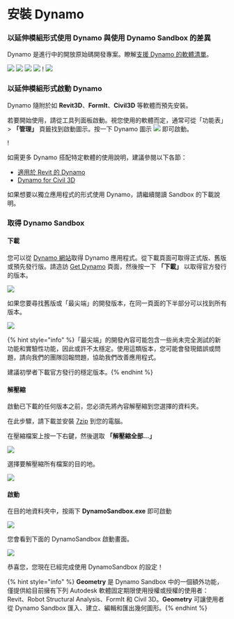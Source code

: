 # 安裝 Dynamo

### 以延伸模組形式使用 Dynamo 與使用 Dynamo Sandbox 的差異

Dynamo 是進行中的開放原始碼開發專案。瞭解[支援 Dynamo 的軟體清單](http://dynamobim.org/download/)。

![](images/setupfordynamo-dynamorevit.png) ![](images/setupfordynamo-dynamocivil3D.png) ![](images/setupfordynamo-dynamoaliasdesign.png) ![](images/setupfordynamo-dynamoformit.png) \![](<images/setupfordynamo-dynamoadvancesteel (1).png>) ![](images/setupfordynamo-dynamorobotstructuralanalysis.png)

### 以延伸模組形式啟動 Dynamo

Dynamo 隨附於如 **Revit3D**、**FormIt**、**Civil3D** 等軟體而預先安裝。

若要開始使用，請從工具列面板啟動。視您使用的軟體而定，通常可從「功能表」> **「管理」** 頁籤找到啟動圖示。按一下 Dynamo 圖示 ![](images/dynamoCore-halfSize.png) 即可啟動。

\![](<../7_dynamo_for_revit/images/1/launchdynamofromrevit (1).jpg>)

如需更多 Dynamo 搭配特定軟體的使用說明，建議參閱以下各節：

* [適用於 Revit 的 Dynamo](../7_dynamo_for_revit/)
* [Dynamo for Civil 3D](../dynamo-for-civil-3d/)

如果想要以獨立應用程式的形式使用 Dynamo，請繼續閱讀 Sandbox 的下載說明。

### 取得 Dynamo Sandbox

#### 下載

您可以從 [Dynamo 網站](http://dynamobim.com)取得 Dynamo 應用程式。從下載頁面可取得正式版、舊版或預先發行版。請造訪 [Get Dynamo](http://dynamobim.org/download/) 頁面，然後按一下 **「下載」** 以取得官方發行的版本。

![](images/dynamo-sandbox\(1\).png)

如果您要尋找舊版或「最尖端」的開發版本，在同一頁面的下半部分可以找到所有版本。

![](images/DynamoSandboxAllbuilds.jpg)

{% hint style="info" %}「最尖端」的開發內容可能包含一些尚未完全測試的新功能和實驗性功能，因此或許不太穩定。使用這類版本，您可能會發現錯誤或問題，請向我們的團隊回報問題，協助我們改善應用程式。

建議初學者下載官方發行的穩定版本。{% endhint %}

#### 解壓縮

啟動已下載的任何版本之前，您必須先將內容解壓縮到您選擇的資料夾。

在此步驟，請下載並安裝 [7zip](https://www.7-zip.org/download.html) 到您的電腦。

在壓縮檔案上按一下右鍵，然後選取 **「解壓縮全部...」**

![](images/02-03Extractzipfile.jpg)

選擇要解壓縮所有檔案的目的地。

![](images/02-04Extractdestinationfolder.jpg)

#### 啟動

在目的地資料夾中，按兩下 **DynamoSandbox.exe** 即可啟動

![](images/02-05Dynamoexe.jpg)

您會看到下面的 DynamoSandbox 啟動畫面。

![](images/02-06Dynamostartupscreen.jpg)

恭喜您，您現在已經完成使用 DynamoSandbox 的設定！

{% hint style="info" %} **Geometry** 是 Dynamo Sandbox 中的一個額外功能，僅提供給目前擁有下列 Autodesk 軟體固定期限使用授權或授權的使用者：Revit、Robot Structural Analysis、FormIt 和 Civil 3D。**Geometry** 可讓使用者從 Dynamo Sandbox 匯入、建立、編輯和匯出幾何圖形。{% endhint %}
